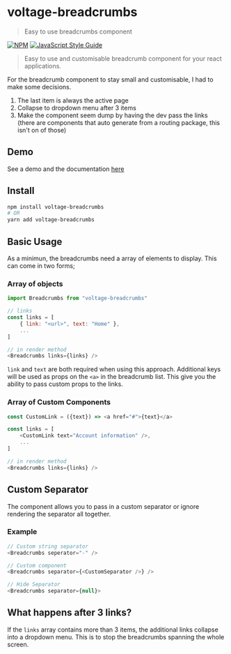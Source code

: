 # voltage-breadcrumbs

> Easy to use breadcrumbs component

[![NPM](https://img.shields.io/npm/v/voltage-breadcrumbs.svg)](https://www.npmjs.com/package/voltage-breadcrumbs) [![JavaScript Style Guide](https://img.shields.io/badge/code_style-standard-brightgreen.svg)](https://standardjs.com)

> Easy to use and customisable breadcrumb component for your react applications.

For the breadcrumb component to stay small and customisable, I had to make some decisions.

1. The last item is always the active page
2. Collapse to dropdown menu after 3 items
3. Make the component seem dump by having the dev pass the links (there are components that auto generate from a routing package, this isn't on of those)

## Demo

See a demo and the documentation [here](https://voltage-breadcrumbs.netlify.com/)

## Install

```bash
npm install voltage-breadcrumbs
# OR
yarn add voltage-breadcrumbs
```

## Basic Usage

As a minimun, the breadcrumbs need a array of elements to display. This can come in two forms;

### Array of objects

```js
import Breadcrumbs from "voltage-breadcrumbs"

// links
const links = [
	{ link: "<url>", text: "Home" },
	...
]

// in render method
<Breadcrumbs links={links} />
```

`link` and `text` are both required when using this approach. Additional keys will be used as props on the `<a>` in the breadcrumb list. This give you the ability to pass custom props to the links.

### Array of Custom Components

```js
const CustomLink = ({text}) => <a href="#">{text}</a>

const links = [
	<CustomLink text="Account information" />,
	...
]

// in render method
<Breadcrumbs links={links} />
```

## Custom Separator

The component allows you to pass in a custom separator or ignore rendering the separator all together.

### Example

```js
// Custom string separator
<Breadcrumbs seperator="-" />

// Custom component
<Breadcrumbs separator={<CustomSeparator />} />

// Hide Separator
<Breadcrumbs separator={null}>
```

## What happens after 3 links?

If the `links` array contains more than 3 items, the additional links collapse into a dropdown menu. This is to stop the breadcrumbs spanning the whole screen.

